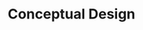---
permalink: /DBF-guides/how-to/conceptualdesign/
title: "Conceptual Design"
layout: single
sidebar:
    nav: "DBF Guides"
---
